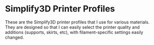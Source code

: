 # Simplify3D Printer Profiles

These are the Simplify3D printer profiles that I use for various materials. They are designed so that I can easily select the printer quality and additions (supports, skirts, etc), with filament-specific settings easily changed.
